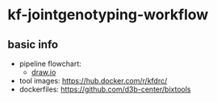 # kf-jointgenotyping-workflow
## basic info
- pipeline flowchart:
  - [draw.io](https://tinyurl.com/y9cq6yp8)
- tool images: https://hub.docker.com/r/kfdrc/
- dockerfiles: https://github.com/d3b-center/bixtools
